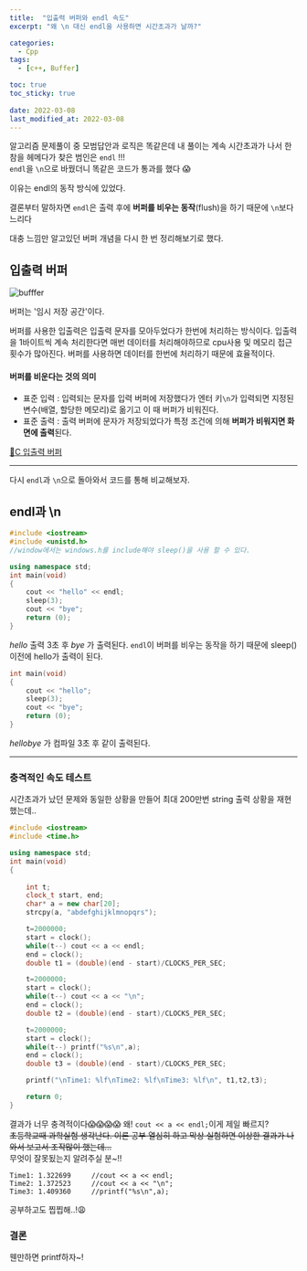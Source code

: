 ```yaml
---
title:  "입출력 버퍼와 endl 속도"
excerpt: "왜 \n 대신 endl을 사용하면 시간초과가 날까?"

categories:
  - Cpp
tags:
  - [c++, Buffer]

toc: true
toc_sticky: true
 
date: 2022-03-08
last_modified_at: 2022-03-08
---
```


알고리즘 문제풀이 중 모범답안과 로직은 똑같은데 내 풀이는 계속 시간초과가 나서 한참을 헤메다가 찾은 범인은 `endl` !!!  
`endl`을 `\n`으로 바꿨더니 똑같은 코드가 통과를 했다 😱

이유는 endl의 동작 방식에 있었다.

결론부터 말하자면 `endl`은 출력 후에 **버퍼를 비우는 동작**(flush)을 하기 때문에 `\n`보다 느리다


대충 느낌만 알고있던 버퍼 개념을 다시 한 번 정리해보기로 했다.  

## 입출력 버퍼 
![bufffer](https://user-images.githubusercontent.com/48314521/157240726-47b69682-b3b5-43e1-bc8a-fb5dad5c7352.png)

버퍼는 '임시 저장 공간'이다.

버퍼를 사용한 입출력은 입출력 문자를 모아두었다가 한번에 처리하는 방식이다. 입출력을 1바이트씩 계속 처리한다면 매번 데이터를 처리해야하므로 cpu사용 및 메모리 접근 횟수가 많아진다. 버퍼를 사용하면 데이터를 한번에 처리하기 때문에 효율적이다.

#### 버퍼를 비운다는 것의 의미

- 표준 입력 : 입력되는 문자를 입력 버퍼에 저장했다가 엔터 키`\n`가 입력되면 지정된 변수(배열, 할당한 메모리)로 옮기고 이 때 버퍼가 비워진다. 
- 표준 출력 : 출력 버퍼에 문자가 저장되었다가 특정 조건에 의해 **버퍼가 비워지면 화면에 출력**된다.

[🔗C 입출력 버퍼](https://dojang.io/mod/page/view.php?id=763)

---
다시 `endl`과 `\n`으로 돌아와서 코드를 통해 비교해보자.

## endl과 \n

```c++
#include <iostream>
#include <unistd.h> 
//window에서는 windows.h를 include해야 sleep()을 사용 할 수 있다.

using namespace std;
int main(void)
{
    cout << "hello" << endl;
    sleep(3);
    cout << "bye";
    return (0);
}
```
_hello_ 출력 3초 후 _bye_ 가 출력된다.
`endl`이 버퍼를 비우는 동작을 하기 때문에 sleep() 이전에 hello가 출력이 된다.

```c++
int main(void)
{
    cout << "hello";
    sleep(3);
    cout << "bye";
    return (0);
}
```
_hellobye_ 가 컴파일 3초 후 같이 출력된다.






---

### 충격적인 속도 테스트
시간초과가 났던 문제와 동일한 상황을 만들어 최대 200만번 string 출력 상황을 재현했는데..


```c++
#include <iostream>
#include <time.h>

using namespace std;
int main(void)
{
    
    int t;
    clock_t start, end;
    char* a = new char[20];
    strcpy(a, "abdefghijklmnopqrs");

    t=2000000;
    start = clock(); 
    while(t--) cout << a << endl;
    end = clock();
    double t1 = (double)(end - start)/CLOCKS_PER_SEC;

    t=2000000;
    start = clock();
    while(t--) cout << a << "\n";
    end = clock();
    double t2 = (double)(end - start)/CLOCKS_PER_SEC;

    t=2000000;
    start = clock();
    while(t--) printf("%s\n",a);
    end = clock();
    double t3 = (double)(end - start)/CLOCKS_PER_SEC;

    printf("\nTime1: %lf\nTime2: %lf\nTime3: %lf\n", t1,t2,t3);

    return 0;
}
```

결과가 너무 충격적이다😱😱😱😱
왜! `cout << a << endl;`이게 제일 빠르지?  
~~초등학교때 과학실험 생각난다. 이론 공부 열심히 하고 막상 실험하면 이상한 결과가 나와서 보고서 조작많이 했는데...~~  
무엇이 잘못됬는지 알려주실 분~!!
```
Time1: 1.322699     //cout << a << endl;
Time2: 1.372523     //cout << a << "\n";
Time3: 1.409360     //printf("%s\n",a);
```

공부하고도 찝찝해..!😩


### 결론
웬만하면 printf하자~!